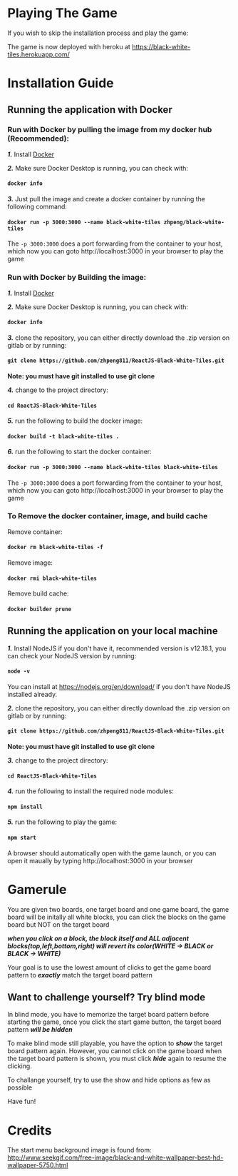 # Playing The Game
If you wish to skip the installation process and play the game:

The game is now deployed with heroku at https://black-white-tiles.herokuapp.com/

# Installation Guide
## Running the application with Docker
### Run with Docker by pulling the image from my docker hub (Recommended):
***1.*** Install [Docker](https://www.docker.com/get-started)

***2.*** Make sure Docker Desktop is running, you can check with:
#### `docker info`

***3.*** Just pull the image and create a docker container by running the following command:
#### `docker run -p 3000:3000 --name black-white-tiles zhpeng/black-white-tiles`
The `-p 3000:3000` does a port forwarding from the container to your host, which now you can goto http://localhost:3000 in your browser to play the game<br />

### Run with Docker by Building the image:
***1.*** Install [Docker](https://www.docker.com/get-started)

***2.*** Make sure Docker Desktop is running, you can check with:
#### `docker info`

***3.*** clone the repository, you can either directly download the .zip version on gitlab or by running:
#### `git clone https://github.com/zhpeng811/ReactJS-Black-White-Tiles.git`
**Note: you must have git installed to use git clone**

***4.*** change to the project directory:
#### `cd ReactJS-Black-White-Tiles`

***5.*** run the following to build the docker image:
#### `docker build -t black-white-tiles .`

***6.*** run the following to start the docker container:
#### `docker run -p 3000:3000 --name black-white-tiles black-white-tiles`
The `-p 3000:3000` does a port forwarding from the container to your host, which now you can goto http://localhost:3000 in your browser to play the game<br />

### To Remove the docker container, image, and build cache
Remove container:
#### `docker rm black-white-tiles -f`

Remove image:
#### `docker rmi black-white-tiles`

Remove build cache:
#### `docker builder prune`

## Running the application on your local machine
***1.*** Install NodeJS if you don't have it, recommended version is v12.18.1, you can check your NodeJS version by running:
#### `node -v`
You can install at https://nodejs.org/en/download/ if you don't have NodeJS installed already.

***2.*** clone the repository, you can either directly download the .zip version on gitlab or by running:
#### `git clone https://github.com/zhpeng811/ReactJS-Black-White-Tiles.git`
**Note: you must have git installed to use git clone**

***3.*** change to the project directory:
#### `cd ReactJS-Black-White-Tiles`

***4.*** run the following to install the required node modules:
#### `npm install`

***5.*** run the following to play the game:
#### `npm start`
A browser should automatically open with the game launch, or you can open it maually by typing http://localhost:3000 in your browser

# Gamerule
You are given two boards, one target board and one game board, the game board will be initally all white blocks, you can click the blocks on the game board but NOT on the target board

***when you click on a block, the block itself and ALL adjacent blocks(top,left,bottom,right) will revert its color(WHITE -> BLACK or BLACK -> WHITE)***

Your goal is to use the lowest amount of clicks to get the game board pattern to ***exactly*** match the target board pattern 

## Want to challenge yourself? Try blind mode
In blind mode, you have to memorize the target board pattern before starting the game, once you click the start game button, the target board pattern ***will be hidden***

To make blind mode still playable, you have the option to ***show*** the target board pattern again. However, you cannot click on the game board when the target board pattern is shown, you must click ***hide*** again to resume the clicking.

To challange yourself, try to use the show and hide options as few as possible

Have fun!

# Credits
The start menu background image is found from: http://www.seekgif.com/free-image/black-and-white-wallpaper-best-hd-wallpaper-5750.html
